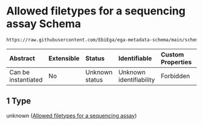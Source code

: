 # Allowed filetypes for a sequencing assay Schema

```txt
https://raw.githubusercontent.com/EbiEga/ega-metadata-schema/main/schemas/EGA.assay.json#/allOf/1
```



| Abstract            | Extensible | Status         | Identifiable            | Custom Properties | Additional Properties | Access Restrictions | Defined In                                                                 |
| :------------------ | :--------- | :------------- | :---------------------- | :---------------- | :-------------------- | :------------------ | :------------------------------------------------------------------------- |
| Can be instantiated | No         | Unknown status | Unknown identifiability | Forbidden         | Allowed               | none                | [EGA.assay.json\*](../../../schemas/EGA.assay.json "open original schema") |

## 1 Type

unknown ([Allowed filetypes for a sequencing assay](ega-3-allof-allowed-filetypes-for-a-sequencing-assay.md))
